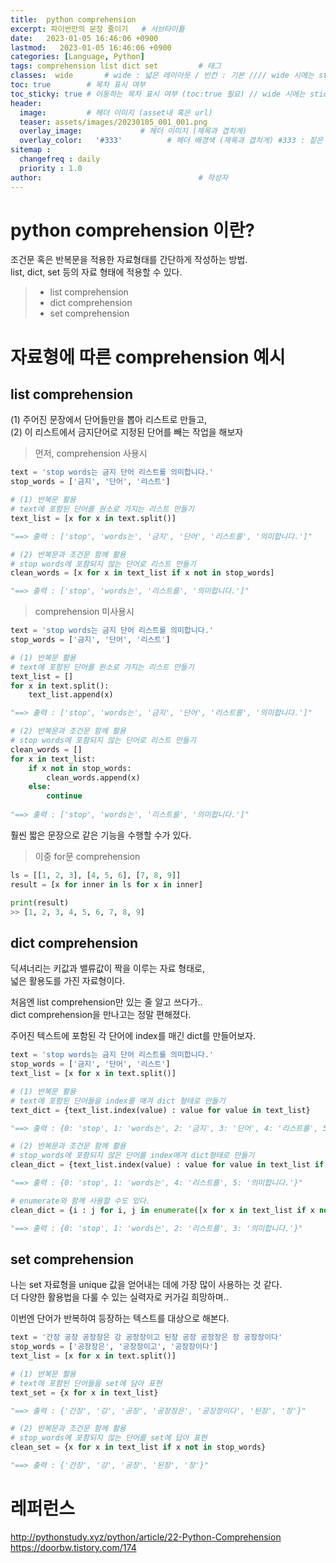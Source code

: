 ```yaml
---
title:  python comprehension
excerpt: 파이썬만의 문장 줄이기   # 서브타이틀
date:   2023-01-05 16:46:06 +0900
lastmod:   2023-01-05 16:46:06 +0900
categories: [Language, Python]
tags: comprehension list dict set         # 태그
classes:  wide       # wide : 넓은 레이아웃 / 빈칸 : 기본 //// wide 시에는 sticky toc 불가
toc: true        # 목차 표시 여부
toc_sticky: true # 이동하는 목차 표시 여부 (toc:true 필요) // wide 시에는 sticky toc 불가
header: 
  image:         # 헤더 이미지 (asset내 혹은 url)
  teaser: assets/images/20230105_001_001.png
  overlay_image:             # 헤더 이미지 (제목과 겹치게)
  overlay_color:   '#333'          # 헤더 배경색 (제목과 겹치게) #333 : 짙은 회색
sitemap :
  changefreq : daily
  priority : 1.0
author:                                   # 작성자
---
```

<!--postNo: 20230105_001-->

# python comprehension 이란?  
조건문 혹은 반복문을 적용한 자료형태를 간단하게 작성하는 방법.  
list, dict, set 등의 자료 형태에 적용할 수 있다.  
> * list comprehension  
> * dict comprehension  
> * set comprehension  

# 자료형에 따른 comprehension 예시

## list comprehension  

(1) 주어진 문장에서 단어들만을 뽑아 리스트로 만들고,  
(2) 이 리스트에서 금지단어로 지정된 단어를 빼는 작업을 해보자

> 먼저, comprehension 사용시

```python
text = 'stop words는 금지 단어 리스트를 의미합니다.'
stop_words = ['금지', '단어', '리스트']

# (1) 반복문 활용
# text에 포함된 단어를 원소로 가지는 리스트 만들기
text_list = [x for x in text.split()]

"==> 출력 : ['stop', 'words는', '금지', '단어', '리스트를', '의미합니다.']"

# (2) 반복문과 조건문 함께 활용
# stop words에 포함되지 않는 단어로 리스트 만들기
clean_words = [x for x in text_list if x not in stop_words]

"==> 출력 : ['stop', 'words는', '리스트를', '의미합니다.']"

```

> comprehension 미사용시

```python
text = 'stop words는 금지 단어 리스트를 의미합니다.'
stop_words = ['금지', '단어', '리스트']

# (1) 반복문 활용
# text에 포함된 단어를 원소로 가지는 리스트 만들기
text_list = []
for x in text.split():
    text_list.append(x)

"==> 출력 : ['stop', 'words는', '금지', '단어', '리스트를', '의미합니다.']"

# (2) 반복문과 조건문 함께 활용
# stop words에 포함되지 않는 단어로 리스트 만들기
clean_words = []
for x in text_list:
    if x not in stop_words:
        clean_words.append(x)
    else:
        continue
    
"==> 출력 : ['stop', 'words는', '리스트를', '의미합니다.']"

```
훨씬 짧은 문장으로 같은 기능을 수행할 수가 있다.

> 이중 for문 comprehension  

```python
ls = [[1, 2, 3], [4, 5, 6], [7, 8, 9]]
result = [x for inner in ls for x in inner]

print(result)
>> [1, 2, 3, 4, 5, 6, 7, 8, 9]
```

## dict comprehension

딕셔너리는 키값과 밸류값이 짝을 이루는 자료 형태로,  
넓은 활용도를 가진 자료형이다.

처음엔 list comprehension만 있는 줄 알고 쓰다가..  
dict comprehension을 만나고는 정말 편해졌다.

주어진 텍스트에 포함된 각 단어에 index를 매긴 dict를 만들어보자.

```python
text = 'stop words는 금지 단어 리스트를 의미합니다.'
stop_words = ['금지', '단어', '리스트']
text_list = [x for x in text.split()]

# (1) 반복문 활용
# text에 포함된 단어들을 index를 매겨 dict 형태로 만들기
text_dict = {text_list.index(value) : value for value in text_list}

"==> 출력 : {0: 'stop', 1: 'words는', 2: '금지', 3: '단어', 4: '리스트를', 5: '의미합니다.'}"

# (2) 반복문과 조건문 함께 활용
# stop_words에 포함되지 않은 단어를 index매겨 dict형태로 만들기
clean_dict = {text_list.index(value) : value for value in text_list if value not in stop_words}

"==> 출력 : {0: 'stop', 1: 'words는', 4: '리스트를', 5: '의미합니다.'}"

# enumerate와 함께 사용할 수도 있다.
clean_dict = {i : j for i, j in enumerate([x for x in text_list if x not in stop_words])}

"==> 출력 : {0: 'stop', 1: 'words는', 2: '리스트를', 3: '의미합니다.'}"
```

## set comprehension

나는 set 자료형을 unique 값을 얻어내는 데에 가장 많이 사용하는 것 같다.  
더 다양한 활용법을 다룰 수 있는 실력자로 커가길 희망하며.. 

이번엔 단어가 반복하여 등장하는 텍스트를 대상으로 해본다.

```python
text = '간장 공장 공장장은 강 공장장이고 된장 공장 공장장은 장 공장장이다'
stop_words = ['공장장은', '공장장이고', '공장장이다']
text_list = [x for x in text.split()]

# (1) 반복문 활용
# text에 포함된 단어들을 set에 담아 표현
text_set = {x for x in text_list}

"==> 출력 : {'간장', '강', '공장', '공장장은', '공장장이다', '된장', '장'}"

# (2) 반복문과 조건문 함께 활용
# stop_words에 포함되지 않는 단어를 set에 답아 표현
clean_set = {x for x in text_list if x not in stop_words}

"==> 출력 : {'간장', '강', '공장', '된장', '장'}"

```


# 레퍼런스
http://pythonstudy.xyz/python/article/22-Python-Comprehension  
https://doorbw.tistory.com/174